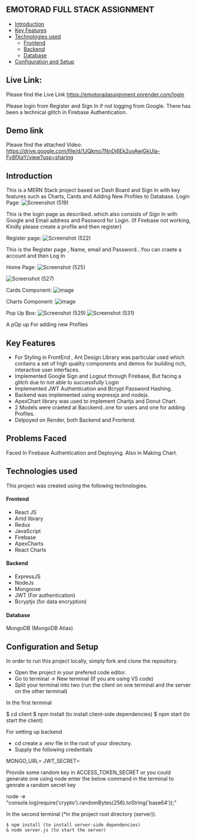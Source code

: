 
## EMOTORAD FULL STACK ASSIGNMENT

  * [Introduction](#introduction)
  * [Key Features](#key-features)
  * [Technologies used](#technologies-used)
      - [Frontend](#frontend)
      - [Backend](#backend)
      - [Database](#database)
  * [Configuration and Setup](#configuration-and-setup)
  

## Live Link:
Please find the Live Link
https://emotoradassignment.onrender.com/login


Please login from Register and Sign In if not logging from Google. There has been a technical glitch in Firebase Authentication.


## Demo link
Please find the attached Video:
https://drive.google.com/file/d/1JQkmo7NnDj6Ek2uyAwjGkUIa-Fv8fXqY/view?usp=sharing



## Introduction
This is a MERN Stack project based on Dash Board and Sign In with key features such as Charts, Cards and Adding New Profiles to Database.
Login Page:
![Screenshot (519)](https://github.com/Yashg5311/EMotorad_Assignment/assets/91370994/f518b60f-8506-4e3b-a4d6-c6703433940c)

This is the login page as described..which also consists of Sign In with Google and Email address and Password for Login.
(If Firebase not working, Kindly please create a profile and then register)

Register page:
![Screenshot (522)](https://github.com/Yashg5311/EMotorad_Assignment/assets/91370994/4cd7228e-a468-41ca-bbf7-7a15335ee656)

This is the Register page , Name, email and Password...You can craete a account and then Log In


Home Page:
![Screenshot (525)](https://github.com/Yashg5311/EMotorad_Assignment/assets/91370994/78c7b285-2aac-48fc-b1fb-c39029921381)

![Screenshot (527)](https://github.com/Yashg5311/EMotorad_Assignment/assets/91370994/0c3d1baf-569a-4618-8859-0382c5e30cba)

Cards Component:
![image](https://github.com/Yashg5311/EMotorad_Assignment/assets/91370994/12edd43e-991b-4525-841a-45cac52f4de7)

Charts Component:
![image](https://github.com/Yashg5311/EMotorad_Assignment/assets/91370994/78c6c570-5e42-4512-a650-8fb45d3f8193)


Pop Up Box:
![Screenshot (529)](https://github.com/Yashg5311/EMotorad_Assignment/assets/91370994/ab732b58-78a6-4889-b9c8-9cac2ef2b06e)
![Screenshot (531)](https://github.com/Yashg5311/EMotorad_Assignment/assets/91370994/4dab68f3-4419-46b0-9551-98cd472bc873)


A pOp up For adding new Profiles


## Key Features
- For Styling in FrontEnd , Ant Design Library was particular used which contains a set of high quality components and demos for building rich, interactive user interfaces.
- Implemented Google Sign and Logout through Firebase, But facing a glitch due to not able to successfully Login
- Implemented JWT Authentication and Bcrypt Password Hashing.
- Backend was implemented using expressjs and nodejs.
- ApexChart library was used to implement Chartjs and Donut Chart.
- 2 Models were craeted at Bacckend..one for users and one for adding Profiles.
- Delpoyed on Render, both Backend and Frontend.

## Problems Faced
Faced In Firebase Authentication and Deploying. Also in Making Chart.


## Technologies used
This project was created using the following technologies.

#### Frontend

- React JS
- Antd library
- Redux
- JavaScript
- Firebase
- ApexCharts
- React Charts
  

#### Backend

- ExpressJS
- NodeJs
- Mongoose
- JWT (For authentication)
- Bcryptjs (for data encryption)

#### Database
MongoDB (MongoDB Atlas)

## Configuration and Setup
In order to run this project locally, simply fork and clone the repository. 
- Open the project in your prefered code editor.
- Go to terminal -> New terminal (If you are using VS code)
- Split your terminal into two (run the client on one terminal and the server on the other terminal)

In the first terminal

$ cd client
$ npm install (to install client-side dependencies)
$ npm start (to start the client)


For setting up backend
- cd create a .env file in the root of your directory.
- Supply the following credentials

MONGO_URL=
JWT_SECRET=





Provide some random key in ACCESS_TOKEN_SECRET or you could generate one using node enter the below command in the terminal to genrate a random secret key 


node -e "console.log(require('crypto').randomBytes(256).toString('base64'));"


In the second terminal (*in the project root directory (server)).

```
$ npm install (to install server-side dependencies)
& node server.js (to start the server)



